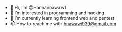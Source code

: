 - 👋 Hi, I’m @Hannannawaw1
- 👀 I’m interested in programming and hacking
- 🌱 I’m currently learning frontend web and pentest
- 📫 How to reach me with hnawawi939@gmail.com

<!---
Hannannawaw1/Hannannawaw1 is a ✨ special ✨ repository because its `README.md` (this file) appears on your GitHub profile.
You can click the Preview link to take a look at your changes.
--->
